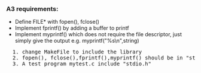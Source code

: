 <h3>A3 requirements:</h3>
<ul>
  <li>Define FILE* with fopen(), fclose()</li>
  <li>Implement fprintf() by adding a buffer to printf</li>
  <li>Implement myprintf() which does not require the file descriptor, just simply give the output e.g. myprintf("%s\n",string)</li>
</ul>
<pre>
  1. change MakeFile to include the library
  2. fopen(), fclose(),fprintf(),myprintf() should be in "stdio.c"
  3. A test program mytest.c include "stdio.h"
</pre>
